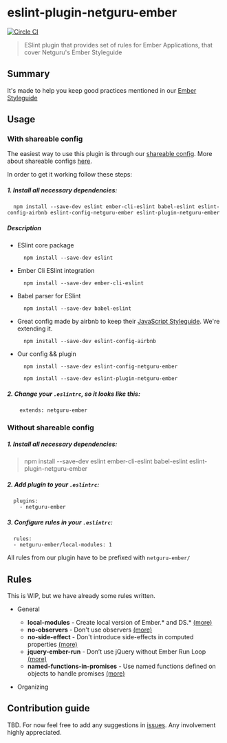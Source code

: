 # eslint-plugin-netguru-ember

[![Circle CI](https://circleci.com/gh/netguru/eslint-plugin-netguru-ember.svg?style=svg&circle-token=58c1b942a91ecd67eed15502a5df51b3d1504f35)](https://circleci.com/gh/netguru/eslint-plugin-netguru-ember)

> ESlint plugin that provides set of rules for Ember Applications, that cover Netguru's Ember Styleguide

## Summary

It's made to help you keep good practices mentioned in our [Ember Styleguide](https://github.com/netguru/ember-styleguide)

## Usage

### With shareable config

The easiest way to use this plugin is through our [shareable config](https://github.com/netguru/eslint-config-netguru-ember). More about shareable configs [here](http://eslint.org/docs/developer-guide/shareable-configs.html).

In order to get it working follow these steps:

##### 1. Install all necessary dependencies:

  ```shell
    npm install --save-dev eslint ember-cli-eslint babel-eslint eslint-config-airbnb eslint-config-netguru-ember eslint-plugin-netguru-ember
  ```

##### Description

* ESlint core package
  ```shell
    npm install --save-dev eslint
  ```

* Ember Cli ESlint integration
  ```shell
    npm install --save-dev ember-cli-eslint
  ```

* Babel parser for ESlint
  ```shell
    npm install --save-dev babel-eslint
  ```

* Great config made by airbnb to keep their [JavaScript Styleguide](https://github.com/airbnb/javascript). We're extending it.
  ```shell
    npm install --save-dev eslint-config-airbnb
  ```

* Our config && plugin
  ```shell
    npm install --save-dev eslint-config-netguru-ember
  ```

  ```shell
    npm install --save-dev eslint-plugin-netguru-ember
  ```


##### 2. Change your `.eslintrc`, so it looks like this:

  ```shell
      extends: netguru-ember
  ```

### Without shareable config

##### 1. Install all necessary dependencies:

> npm install --save-dev eslint ember-cli-eslint babel-eslint eslint-plugin-netguru-ember

##### 2. Add plugin to your `.eslintrc`:

  ```shell
    plugins:
      - netguru-ember
  ```
##### 3. Configure rules in your `.eslintrc`:

  ```shell
    rules:
    - netguru-ember/local-modules: 1
  ```

All rules from our plugin have to be prefixed with `netguru-ember/`

## Rules

This is WIP, but we have already some rules written.

* General
  * **local-modules** - Create local version of Ember.* and DS.* [(more)](https://github.com/netguru/ember-styleguide#create-local-version-of-ember-and-ds)
  * **no-observers** - Don't use observers [(more)](https://github.com/netguru/ember-styleguide#dont-use-observers)
  * **no-side-effect** - Don't introduce side-effects in computed properties [(more)](https://github.com/netguru/ember-styleguide#dont-introduce-side-effects-in-computed-properties)
  * **jquery-ember-run** - Don’t use jQuery without Ember Run Loop [(more)](https://github.com/netguru/ember-styleguide#dont-use-jquery-without-ember-run-loop)
  * **named-functions-in-promises** - Use named functions defined on objects to handle promises [(more)](https://github.com/netguru/ember-styleguide#use-named-functions-defined-on-objects-to-handle-promises)

* Organizing

## Contribution guide

TBD. For now feel free to add any suggestions in [issues](https://github.com/netguru/eslint-plugin-netguru-ember/issues). Any involvement highly appreciated.


